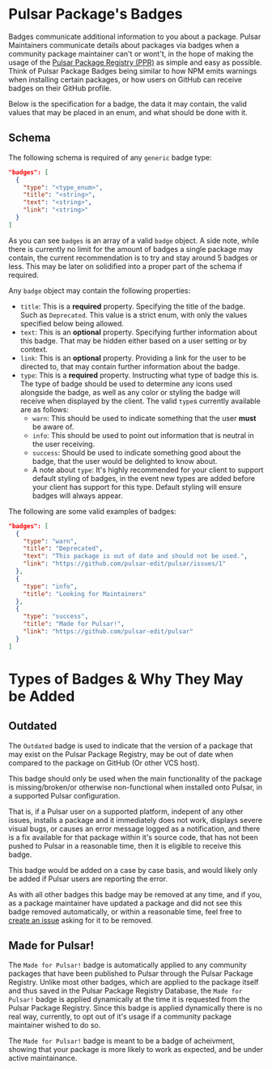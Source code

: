 # Pulsar Package's Badges

Badges communicate additional information to you about a package.
Pulsar Maintainers communicate details about packages via badges when a community package maintainer can't or wont't, in the hope of making the usage of the [Pulsar Package Registry (PPR)](./glossary.md) as simple and easy as possible. Think of Pulsar Package Badges being similar to how NPM emits warnings when installing certain packages, or how users on GitHub can receive badges on their GitHub profile.

Below is the specification for a badge, the data it may contain, the valid values that may be placed in an enum, and what should be done with it.

## Schema

The following schema is required of any `generic` badge type:

```json
"badges": [
  {
    "type": "<type_enum>",
    "title": "<string>",
    "text": "<string>",
    "link": "<string>"
  }
]
```

As you can see `badges` is an array of a valid `badge` object.
A side note, while there is currently no limit for the amount of badges a single package may contain, the current recommendation is to try and stay around 5 badges or less. This may be later on solidified into a proper part of the schema if required.

Any `badge` object may contain the following properties:

* `title`: This is a **required** property. Specifying the title of the badge. Such as `Deprecated`. This value is a strict enum, with only the values specified below being allowed.
* `text`: This is an **optional** property. Specifying further information about this badge. That may be hidden either based on a user setting or by context.
* `link`: This is an **optional** property. Providing a link for the user to be directed to, that may contain further information about the badge.
* `type`: This is a **required** property. Instructing what type of badge this is. The type of badge should be used to determine any icons used alongside the badge, as well as any color or styling the badge will receive when displayed by the client. The valid `type`s currently available are as follows:
  - `warn`: This should be used to indicate something that the user **must** be aware of.
  - `info`: This should be used to point out information that is neutral in the user receiving.
  - `success`: Should be used to indicate something good about the badge, that the user would be delighted to know about.
  - A note about `type`: It's highly recommended for your client to support default styling of badges, in the event new types are added before your client has support for this type. Default styling will ensure badges will always appear.

The following are some valid examples of badges:

```json
"badges": [
  {
    "type": "warn",
    "title": "Deprecated",
    "text": "This package is out of date and should not be used.",
    "link": "https://github.com/pulsar-edit/pulsar/issues/1"
  },
  {
    "type": "info",
    "title": "Looking for Maintainers"
  },
  {
    "type": "success",
    "title": "Made for Pulsar!",
    "link": "https://github.com/pulsar-edit/pulsar"
  }
]
```

# Types of Badges & Why They May be Added

## Outdated

The `Outdated` badge is used to indicate that the version of a package that may exist on the Pulsar Package Registry, may be out of date when compared to the package on GitHub (Or other VCS host).

This badge should only be used when the main functionality of the package is missing/broken/or otherwise non-functional when installed onto Pulsar, in a supported Pulsar configuration.

That is, if a Pulsar user on a supported platform, indepent of any other issues, installs a package and it immediately does not work, displays severe visual bugs, or causes an error message logged as a notification, and there is a fix available for that package within it's source code, that has not been pushed to Pulsar in a reasonable time, then it is eligible to receive this badge.

This badge would be added on a case by case basis, and would likely only be added if Pulsar users are reporting the error.

As with all other badges this badge may be removed at any time, and if you, as a package maintainer have updated a package and did not see this badge removed automatically, or within a reasonable time, feel free to [create an issue](https://github.com/pulsar-edit/package-backend/issues) asking for it to be removed.

## Made for Pulsar!

The `Made for Pulsar!` badge is automatically applied to any community packages that have been published to Pulsar through the Pulsar Package Registry. Unlike most other badges, which are applied to the package itself and thus saved in the Pulsar Package Registry Database, the `Made for Pulsar!` badge is applied dynamically at the time it is requested from the Pulsar Package Registry. Since this badge is applied dynamically there is no real way, currently, to opt out of it's usage if a community package maintainer wished to do so.

The `Made for Pulsar!` badge is meant to be a badge of acheivment, showing that your package is more likely to work as expected, and be under active maintainance.
